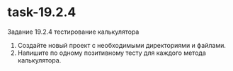 # task-19.2.4
Задание 19.2.4 тестирование калькулятора

1. Создайте новый проект с необходимыми директориями и файлами.
2. Напишите по одному позитивному тесту для каждого метода калькулятора.
